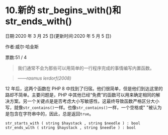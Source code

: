 # 10.新的 str_begins_with()和 str_ends_with()

日期:2020 年 3 月 25 日(更新时间:2020 年 5 月 5 日)

作者:威尔·哈金斯

票数:51 / 4

> 我们通常不会为那些可以用简单的一行程序完成的事情编写内置函数。

> *——rasmus lerdorf(2008)*

12 年后，这两个函数在 PHP 8 中找到了归宿。他们很简单，但是他们到达这里的路却不简单。主要问题是，PHP 中其他已经“免费”的函数可以用来确定相同的解决方案。另一个关键点是是否考虑大小写敏感性。这最终导致函数严格区分大小写，就像`str_contains()`一样。也像`str_contains()`一样，一个空格或" "被认为是包含在字符串中的，因此，总是返回`true`。

```
str_starts_with ( string $haystack , string $needle ) : bool
str_ends_with ( string $haystack , string $needle ) : bool

```